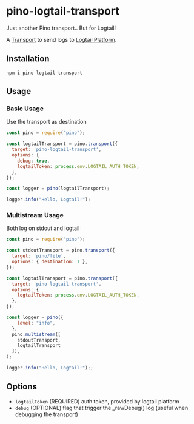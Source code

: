 # pino-logtail-transport

Just another Pino transport.. But for Logtail!

A [Transport](https://getpino.io/#/docs/transports) to send logs to [Logtail Platform](https://logtail.com/).

## Installation

```
npm i pino-logtail-transport
```

## Usage

### Basic Usage

Use the transport as destination

```js
const pino = require("pino");

const logtailTransport = pino.transport({
  target: 'pino-logtail-transport',
  options: {
    debug: true,
    logtailToken: process.env.LOGTAIL_AUTH_TOKEN,
  },
});

const logger = pino(logtailTransport);

logger.info("Hello, Logtail!");
```

### Multistream Usage

Both log on stdout and logtail

```js
const pino = require("pino");

const stdoutTransport = pino.transport({
  target: 'pino/file',
  options: { destination: 1 },
});

const logtailTransport = pino.transport({
  target: 'pino-logtail-transport',
  options: {
    logtailToken: process.env.LOGTAIL_AUTH_TOKEN,
  },
});

const logger = pino({
    level: "info",
  },
  pino.multistream([
    stdoutTransport,
    logtailTransport
  ]),
);

logger.info("Hello, Logtail!");;
```

## Options

- `logtailToken` (REQUIRED) auth token, provided by logtail platform
- `debug` (OPTIONAL) flag that trigger the _rawDebug() log (useful when debugging the transport)

